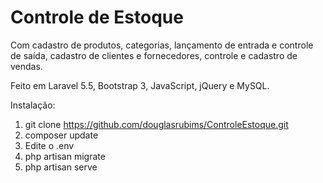

# Controle de Estoque

Com cadastro de produtos, categorias, lançamento de entrada e controle de saída, cadastro de clientes e fornecedores, controle e cadastro de vendas.

Feito em Laravel 5.5, Bootstrap 3, JavaScript, jQuery e MySQL.

Instalação:
 1. git clone https://github.com/douglasrubims/ControleEstoque.git
 2. composer update
 3. Edite o .env
 4. php artisan migrate
 5. php artisan serve
